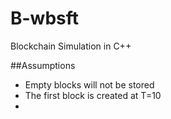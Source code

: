 # B-wbsft
Blockchain Simulation in C++


##Assumptions
- Empty blocks will not be stored
- The first block is created at T=10
- 
